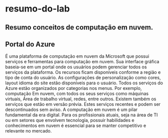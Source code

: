 # resumo-do-lab
## Resumo conceitos de computação em nuvem.
## Portal do Azure
É uma plataforma de computação em nuvem da Microsoft que possui serviços e ferramentas para computação em nuvem.
Sua interface gráfica baseia-se em um portal onde os usuários podem gerenciar todos os serviços da plataforma.
Os recursos ficam disponíveis conforme a região e tipo de conta do usuário.
As configurações de personalização como cores, layout idioma do site estão disponíveis para o usuário.
Todos os serviços do Azure estão organizados por categorias nos menus. Por exemplo, computação Em nuvem, com todos os seus serviços  como máquinas virtuais, Área de trabalho virtual, redes, entre outros.
Existem também os serviços que estão em versão prévia. Estes serviços recentes e podem ser descontinuados sem aviso.
A computação em nuvem é um pilar fundamental da era digital. Para os profissionais atuais, seja na área de TI ou em setores que envolvem tecnologia, possuir habilidades e conhecimentos em nuvem é essencial para se manter competitivo e relevante no mercado.


